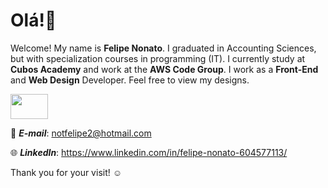# Olá!👋

Welcome! My name is **Felipe Nonato**. I graduated in Accounting Sciences, but with specialization courses in programming (IT). I currently study at **Cubos Academy** and work at the **AWS Code Group**. I work as a **Front-End** and **Web Design** Developer. Feel free to view my designs.

<img src="https://im2.ezgif.com/tmp/ezgif-2-1ea2ea113b96.gif" width="60" height="40" />

:love_letter: ***E-mail***: notfelipe2@hotmail.com

:globe_with_meridians: ***LinkedIn***: https://www.linkedin.com/in/felipe-nonato-604577113/ 

Thank you for your visit! :relaxed:
